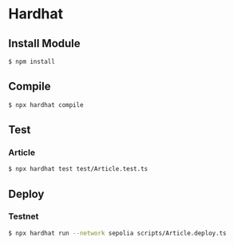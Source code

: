 # Hardhat

## Install Module

```sh
$ npm install
```

## Compile

```sh
$ npx hardhat compile
```

## Test

### Article

```sh
$ npx hardhat test test/Article.test.ts
```

## Deploy

### Testnet

```sh
$ npx hardhat run --network sepolia scripts/Article.deploy.ts
```

